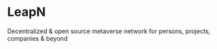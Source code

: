 # LeapN
Decentralized &amp; open source metaverse network for persons, projects, companies &amp; beyond
